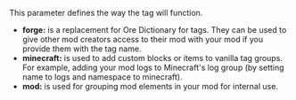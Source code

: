 This parameter defines the way the tag will function.

* **forge:** is a replacement for Ore Dictionary for tags. They can be used to give other mod creators access to their mod with your mod if you provide them with the tag name.
* **minecraft:** is used to add custom blocks or items to vanilla tag groups. For example, adding your mod logs to Minecraft's log group (by setting name to logs and namespace to minecraft).
* **mod:** is used for grouping mod elements in your mod for internal use.
